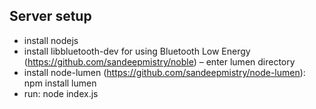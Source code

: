 Server setup
------------
- install nodejs
- install libbluetooth-dev for using Bluetooth Low Energy (https://github.com/sandeepmistry/noble)
– enter lumen directory
- install node-lumen (https://github.com/sandeepmistry/node-lumen): npm install lumen
- run: node index.js